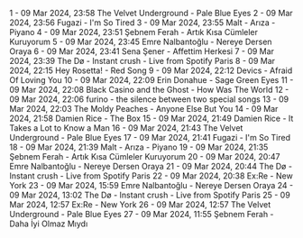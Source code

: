 1 - 09 Mar 2024, 23:58	The Velvet Underground - Pale Blue Eyes
2 - 09 Mar 2024, 23:56	Fugazi - I'm So Tired
3 - 09 Mar 2024, 23:55	Malt - Arıza - Piyano
4 - 09 Mar 2024, 23:51	Şebnem Ferah - Artık Kısa Cümleler Kuruyorum
5 - 09 Mar 2024, 23:45	Emre Nalbantoğlu - Nereye Dersen Oraya
6 - 09 Mar 2024, 23:41	Sena Şener - Affettim Herkesi
7 - 09 Mar 2024, 23:39	The Dø - Instant crush - Live from Spotify Paris
8 - 09 Mar 2024, 22:15	Hey Rosetta! - Red Song
9 - 09 Mar 2024, 22:12	Devics - Afraid Of Loving You
10 - 09 Mar 2024, 22:09	Erin Donahue - Sage Green Eyes
11 - 09 Mar 2024, 22:08	Black Casino and the Ghost - How Was The World
12 - 09 Mar 2024, 22:06	furino - the silence between two special songs
13 - 09 Mar 2024, 22:03	The Moldy Peaches - Anyone Else But You
14 - 09 Mar 2024, 21:58	Damien Rice - The Box
15 - 09 Mar 2024, 21:49	Damien Rice - It Takes a Lot to Know a Man
16 - 09 Mar 2024, 21:43	The Velvet Underground - Pale Blue Eyes
17 - 09 Mar 2024, 21:41	Fugazi - I'm So Tired
18 - 09 Mar 2024, 21:39	Malt - Arıza - Piyano
19 - 09 Mar 2024, 21:35	Şebnem Ferah - Artık Kısa Cümleler Kuruyorum
20 - 09 Mar 2024, 20:47	Emre Nalbantoğlu - Nereye Dersen Oraya
21 - 09 Mar 2024, 20:44	The Dø - Instant crush - Live from Spotify Paris
22 - 09 Mar 2024, 20:38	Ex:Re - New York
23 - 09 Mar 2024, 15:59	Emre Nalbantoğlu - Nereye Dersen Oraya
24 - 09 Mar 2024, 13:02	The Dø - Instant crush - Live from Spotify Paris
25 - 09 Mar 2024, 12:57	Ex:Re - New York
26 - 09 Mar 2024, 12:57	The Velvet Underground - Pale Blue Eyes
27 - 09 Mar 2024, 11:55	Şebnem Ferah - Daha İyi Olmaz Mıydı
